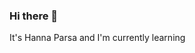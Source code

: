 ### Hi there 👋

It's Hanna Parsa and I'm currently learning

<!--
**HannaParsa/HannaParsa** is a ✨ _special_ ✨ repository because its `README.md` (this file) appears on your GitHub profile.

*** It's Hanna Parsa and I'm currently learning***


